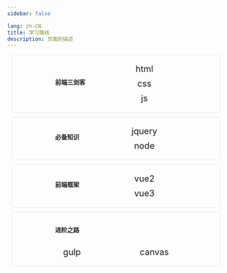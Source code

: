 ```yaml
---
sidebar: false

lang: zh-CN
title: 学习路线
description: 页面的描述
---
```


<div class="module">
  <h4>前端三剑客</h4>
  <div class="item_wrap">
    <RouterLink class="RouterLink" to="/doc/basics/html/html/">html</RouterLink>
    <RouterLink class="RouterLink" to="/doc/basics/css/css/">css</RouterLink>
    <RouterLink class="RouterLink" to="/doc/basics/js/js/">js</RouterLink>
  </div>
</div>

<div class="module">
  <h4>必备知识</h4>
  <div class="item_wrap">
    <RouterLink class="RouterLink" to="/doc/necessary/jquery/jq/">jquery</RouterLink>
    <RouterLink class="RouterLink" to="/doc/necessary/node/node/">node</RouterLink>
  </div>
</div>

<div class="module">
  <h4>前端框架</h4>
  <div class="item_wrap">
    <RouterLink class="RouterLink" to="/doc/frame/vue2/vue/">vue2</RouterLink>
    <RouterLink class="RouterLink" to="/doc/frame/vue3/vue/">vue3</RouterLink>
    <!-- <RouterLink class="RouterLink" to="/doc/frame/react/">react</RouterLink> -->
  </div>
</div>

<div class="new_module">
  <h4>进阶之路</h4>
  <div class="item_wrap">
    <RouterLink class="RouterLink" to="/doc/advanced/gulp/gulp/">gulp</RouterLink>
    <RouterLink class="RouterLink" to="/doc/advanced/canvas/canvas/">canvas</RouterLink>
    <!-- <RouterLink class="RouterLink" to="/doc/weixin/">sass</RouterLink>
    <a class="RouterLink" href="https://uniapp.dcloud.io/collocation/pages.html" target="_black">uniapp</a>
    <RouterLink class="RouterLink" to="/doc/typescript/">typescript</RouterLink>
    <RouterLink class="RouterLink" to="/doc/webpack/">webpack</RouterLink>
    <RouterLink class="RouterLink" to="/doc/vite/">vite</RouterLink>
    <a class="RouterLink" href="https://developers.weixin.qq.com/miniprogram/dev/framework/" target="_black">微信小程序</a>
    <RouterLink class="RouterLink" to="/doc/git/">版本管理</RouterLink>
    <RouterLink class="RouterLink" to="/doc/weixin/">模块化开发</RouterLink> -->
  </div>
</div>



<style lang="scss" scoped>
.module {
  display: flex;
  flex-wrap: wrap;
  justify-content: space-between;
  align-items: center;
  padding: 10px 100px 20px 100px;
  margin: 10px;
  border: 1px solid #e4e7ed;
  border-radius: 5px;
  background-color: var(--c-bg);
  transition: .3s;

  &:hover {
    overflow: hidden;
    transition: .3s;
    box-shadow: 0px 0px 20px var(--index-bg);
  }

  h4 {
    text-align: center;
  }

  .item_wrap {
    min-width: 150px;
    display: flex;
    flex-direction: column;
    font-size: 20px;
    text-align: center;

    .RouterLink {
      display: block;
      margin-top: 10px;
      text-align: center;
    }
  }
}

.new_module {
  padding: 10px 0 20px;
  margin: 10px;
  border: 1px solid #e4e7ed;
  border-radius: 5px;
  background-color: var(--c-bg);
  transition: .3s;

  &:hover {
    overflow: hidden;
    transition: .3s;
    box-shadow: 0px 0px 20px var(--index-bg);
  }

  h4 {
    padding: 20px 0;
    margin: 0 100px;
    text-align: left;
  }

  .item_wrap {
    padding: 0 50px;
    display: flex;
    flex-wrap: wrap;
    font-size: 20px;
    justify-content: space-around;

    .RouterLink {
      padding: 0 15px;
      display: block;
      margin-top: 10px;
    }
  }
}
</style>
